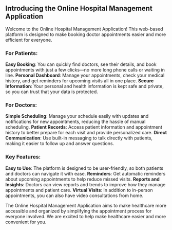 ## Introducing the Online Hospital Management Application

Welcome to the Online Hospital Management Application! This web-based platform is designed to make booking doctor appointments easier and more efficient for everyone.

### For Patients:
   **Easy Booking**: You can quickly find doctors, see their details, and book appointments with just a few clicks—no more long phone calls or waiting in line.
   **Personal Dashboard**: Manage your appointments, check your medical history, and get reminders for upcoming visits all in one place.
   **Secure Information**: Your personal and health information is kept safe and private, so you can trust that your data is protected.

### For Doctors:
  **Simple Scheduling**: Manage your schedule easily with updates and notifications for new appointments, reducing the hassle of manual scheduling.
  **Patient Records**: Access patient information and appointment history to better prepare for each visit and provide personalized care.
  **Direct Communication**: Use built-in messaging to talk directly with patients, making it easier to follow up and answer questions.

### Key Features:
  **Easy to Use**: The platform is designed to be user-friendly, so both patients and doctors can navigate it with ease.
  **Reminders**: Get automatic reminders about upcoming appointments to help reduce missed visits.
  **Reports and Insights**: Doctors can view reports and trends to improve how they manage appointments and patient care.
  **Virtual Visits**: In addition to in-person appointments, you can also have video consultations from home.

The Online Hospital Management Application aims to make healthcare more accessible and organized by simplifying the appointment process for everyone involved. We are excited to help make healthcare easier and more convenient for you.
